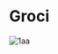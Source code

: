 # Groci

![1aa](https://user-images.githubusercontent.com/74053116/146626244-b4c59017-5b2b-4249-af47-1220aa293cf4.PNG)
